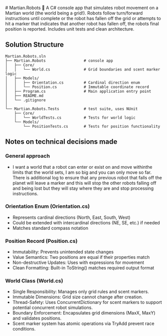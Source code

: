 ﻿﻿# Martian.Robots 🤖
A C# console app that simulates robot movement on a Martian world (the world being a grid!). Robots follow turn/forward instructions until complete or the robot has fallen off the grid or attempts to hit a marker that indicates that another robot has fallen off, the robots final position is reported. Includes unit tests and clean architecture.

## Solution Structure

	Martian.Robots.sln
	├── Martian.Robots                 # console app
	│	├── Core/
	│	│   └── World.cs               # Grid boundaries and scent marker logic
	│	├── Models/
	│	│   ├── Orientation.cs         # Cardinal direction enum
	│	│   └── Position.cs            # Immutable coordinate record
	│	├── Program.cs                 # Main application entry point
	│	├── README.md                  
	│	└── .gitignore                 
	│
	└── Martian.Robots.Tests           # test suite, uses NUnit
		├── Core/
		│   └── WorldTests.cs          # Tests for world logic
		└── Models/
			└── PositionTests.cs       # Tests for position functionality           

## Notes on technical decisions made
### General approach
 - I want a world that a robot can enter or exist on and move withinthe limits that the world sets, I am so big and you can only move so far. There is additional log to ensure that any previous robot that falls off the planet will leave a marker and this will stop the other robots falling off and being lost but they will stay where they are and stop processing instructions.

### Orientation Enum (Orientation.cs)
 - Represents cardinal directions (North, East, South, West)
 - Could be extended with intercardinal directions (NE, SE, etc.) if needed
 - Matches standard compass notation
	
### Position Record (Position.cs)
 - Immutability: Prevents unintended state changes
 - Value Semantics: Two positions are equal if their properties match
 - Non-destructive Updates: Uses with expressions for movement
 - Clean Formatting: Built-in ToString() matches required output format

### World Class (World.cs)
 - Single Responsibility: Manages only grid rules and scent markers.
 - Immutable Dimensions: Grid size cannot change after creation.
 - Thread-Safety: Uses ConcurrentDictionary for scent markers to support potential concurrent robot simulations.
 - Boundary Enforcement: Encapsulates grid dimensions (MaxX, MaxY) and validates positions.
 - Scent marker system has atomic operations via TryAdd prevent race conditions.
